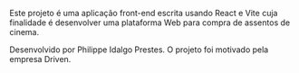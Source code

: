 Este projeto é uma aplicação front-end escrita usando React e Vite cuja finalidade é desenvolver uma plataforma Web para compra de assentos de cinema.

Desenvolvido por Philippe Idalgo Prestes.
O projeto foi motivado pela empresa Driven.
